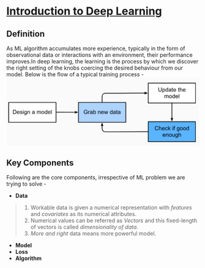 # [Introduction to Deep Learning](http://d2l.ai/chapter_introduction/intro.html) 

## Definition
 As ML algorithm accumulates more experience, typically in the form of observational data or interactions with an environment, their performance improves.In deep learning, the learning is the process by which we discover the right setting of the knobs coercing the desired behaviour from our model. Below is the flow of a typical training process - <be>
 <img src="../images/training_process.png" width="550" >
 
 ## Key Components
 Following are the core components, irrespective of ML problem we are trying to solve - 
 * **Data**<br>
 >1. Workable data is given a numerical representation with *features* and *covariates* as its numerical attributes.
 >2. Numerical values can be referred as *Vectors* and this fixed-length of vectors is called *dimensionality of data.*
 >3. *More and right* data means more powerful model.
 * **Model**
 * **Loss**
 * **Algorithm**

